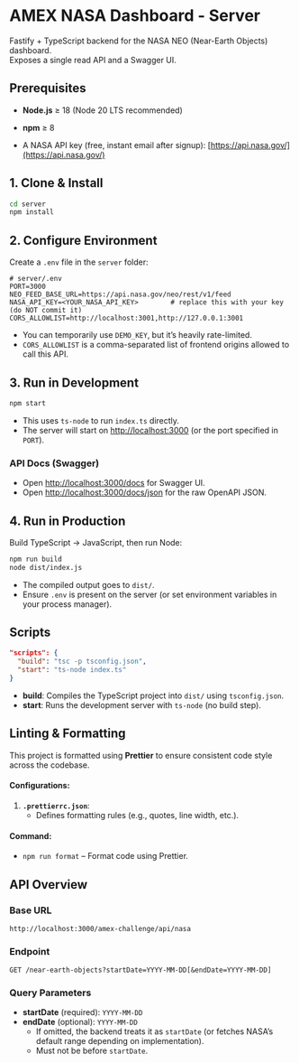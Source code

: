 # AMEX NASA Dashboard - Server

Fastify + TypeScript backend for the NASA NEO (Near-Earth Objects) dashboard.  
Exposes a single read API and a Swagger UI.

## Prerequisites

- **Node.js** ≥ 18 (Node 20 LTS recommended)
- **npm** ≥ 8

- A NASA API key (free, instant email after signup): [https://api.nasa.gov/](https://api.nasa.gov/)


## 1. Clone & Install

```bash
cd server
npm install
```


## 2. Configure Environment

Create a `.env` file in the `server` folder:

```env
# server/.env
PORT=3000
NEO_FEED_BASE_URL=https://api.nasa.gov/neo/rest/v1/feed
NASA_API_KEY=<YOUR_NASA_API_KEY>        # replace this with your key (do NOT commit it)
CORS_ALLOWLIST=http://localhost:3001,http://127.0.0.1:3001
```
  - You can temporarily use `DEMO_KEY`, but it’s heavily rate-limited.  
  - `CORS_ALLOWLIST` is a comma-separated list of frontend origins allowed to call this API.


## 3. Run in Development

```bash
npm start
```

- This uses `ts-node` to run `index.ts` directly.  
- The server will start on [http://localhost:3000](http://localhost:3000) (or the port specified in `PORT`).

### API Docs (Swagger)

- Open [http://localhost:3000/docs](http://localhost:3000/docs) for Swagger UI.  
- Open [http://localhost:3000/docs/json](http://localhost:3000/docs/json) for the raw OpenAPI JSON.


## 4. Run in Production

Build TypeScript → JavaScript, then run Node:

```bash
npm run build
node dist/index.js
```

- The compiled output goes to `dist/`.  
- Ensure `.env` is present on the server (or set environment variables in your process manager).

## Scripts

```json
"scripts": {
  "build": "tsc -p tsconfig.json",
  "start": "ts-node index.ts"
}
```

- **build**: Compiles the TypeScript project into `dist/` using `tsconfig.json`.  
- **start**: Runs the development server with `ts-node` (no build step).

## Linting & Formatting

This project is formatted using **Prettier** to ensure consistent code style across the codebase.

#### Configurations:

1. **`.prettierrc.json`**:  
   - Defines formatting rules (e.g., quotes, line width, etc.).

#### Command: 
- `npm run format` – Format code using Prettier. 

## API Overview

### Base URL

`http://localhost:3000/amex-challenge/api/nasa`

### Endpoint

`GET /near-earth-objects?startDate=YYYY-MM-DD[&endDate=YYYY-MM-DD]`


### Query Parameters

- **startDate** (required): `YYYY-MM-DD`
- **endDate** (optional): `YYYY-MM-DD`  
  - If omitted, the backend treats it as `startDate` (or fetches NASA’s default range depending on implementation).  
  - Must not be before `startDate`.

